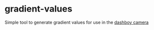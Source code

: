 # gradient-values

Simple tool to generate gradient values for use in the [dashboy camera](https://github.com/Raphael-Boichot/Mitsubishi-M64282FP-dashcam)

